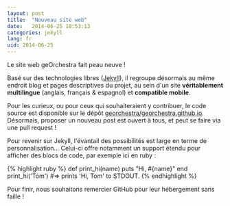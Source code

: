 ```yaml
---
layout: post
title:  "Nouveau site web"
date:   2014-06-25 18:53:13
categories: jekyll
lang: fr
uid: 2014-06-25
---
```


Le site web geOrchestra fait peau neuve !

Basé sur des technologies libres ([Jekyll](http://jekyllrb.com/)), il regroupe désormais au même endroit blog et pages descriptives du projet, au sein d'un site **véritablement multilingue** (anglais, français & espagnol) et **compatible mobile**. 

<!--more-->

Pour les curieux, ou pour ceux qui souhaiteraient y contribuer, le code source est disponible sur le dépôt [georchestra/georchestra.github.io](https://github.com/georchestra/georchestra.github.io).
Désormais, proposer un nouveau post est ouvert à tous, et peut se faire via une pull request !

Pour revenir sur Jekyll, l'évantail des possibilités est large en terme de personnalisation...
Celui-ci offre notamment un support étendu pour afficher des blocs de code, par exemple ici en ruby :

{% highlight ruby %}
def print_hi(name)
  puts "Hi, #{name}"
end
print_hi('Tom')
#=> prints 'Hi, Tom' to STDOUT.
{% endhighlight %}

Pour finir, nous souhaitons remercier GitHub pour leur hébergement sans faille !
